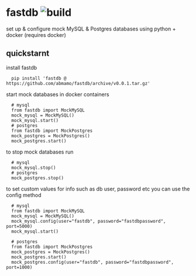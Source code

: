 # fastdb ![build](https://github.com/abmamo/fastdb/workflows/build/badge.svg?branch=main)
set up & configure mock MySQL & Postgres databases using python + docker (requires docker)

## quickstarnt
install fastdb
```
  pip install 'fastdb @ https://github.com/abmamo/fastdb/archive/v0.0.1.tar.gz'
```
start mock databases in docker containers
```
  # mysql
  from fastdb import MockMySQL
  mock_mysql = MockMySQL()
  mock_mysql.start()
  # postgres
  from fastdb import MockPostgres
  mock_postgres = MockPostgres()
  mock_postgres.start()

```
to stop mock databases run
```
  # mysql
  mock_mysql.stop()
  # postgres
  mock_postgres.stop()
```
to set custom values for info such as db user, password etc you can use the config method
```
  # mysql
  from fastdb import MockMySQL
  mock_mysql = MockMySQL()
  mock_mysql.config(user="fastdb", password="fastdbpassword", port=5000)
  mock_mysql.start()
  
  # postgres
  from fastdb import MockPostgres
  mock_postgres = MockPostgres()
  mock_postgres.start()
  mock_postgres.config(user="fastdb", password="fastdbpassword", port=1000)
```
